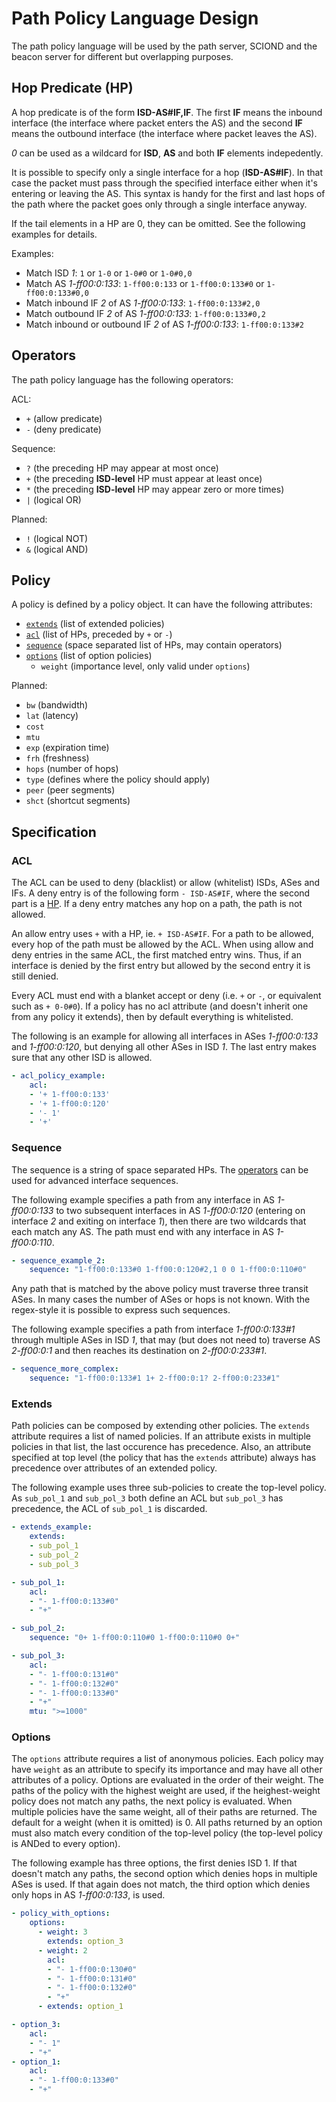 # Path Policy Language Design

The path policy language will be used by the path server, SCIOND and the beacon server for different
but overlapping purposes.

## Hop Predicate (HP)

A hop predicate is of the form **ISD-AS#IF,IF**. The first **IF** means the inbound interface
(the interface where packet enters the AS) and the second **IF** means the outbound interface
(the interface where packet leaves the AS).

_0_ can be used as a wildcard for **ISD**, **AS** and both **IF** elements indepedently.

It is possible to specify only a single interface for a hop (**ISD-AS#IF**). In that case the packet
must pass through the specified interface either when it's entering or leaving the AS. This syntax
is handy for the first and last hops of the path where the packet goes only through a single
interface anyway.

If the tail elements in a HP are 0, they can be omitted. See the following examples for details.

Examples:

- Match ISD _1_: `1` or `1-0` or `1-0#0` or `1-0#0,0`
- Match AS _1-ff00:0:133_: `1-ff00:0:133` or `1-ff00:0:133#0` or `1-ff00:0:133#0,0`
- Match inbound IF _2_ of AS _1-ff00:0:133_: `1-ff00:0:133#2,0`
- Match outbound IF _2_ of AS _1-ff00:0:133_: `1-ff00:0:133#0,2`
- Match inbound or outbound IF _2_ of AS _1-ff00:0:133_: `1-ff00:0:133#2`

## Operators

The path policy language has the following operators:

ACL:

- `+` (allow predicate)
- `-` (deny predicate)

Sequence:

- `?` (the preceding HP may appear at most once)
- `+` (the preceding **ISD-level** HP must appear at least once)
- `*` (the preceding **ISD-level** HP may appear zero or more times)
- `|` (logical OR)

Planned:

- `!` (logical NOT)
- `&` (logical AND)

## Policy

A policy is defined by a policy object. It can have the following attributes:

- [`extends`](#Extends) (list of extended policies)
- [`acl`](#ACL) (list of HPs, preceded by `+` or `-`)
- [`sequence`](#Sequence) (space separated list of HPs, may contain operators)
- [`options`](#Options) (list of option policies)
  - `weight` (importance level, only valid under `options`)

Planned:

- `bw` (bandwidth)
- `lat` (latency)
- `cost`
- `mtu`
- `exp` (expiration time)
- `frh` (freshness)
- `hops` (number of hops)
- `type` (defines where the policy should apply)
- `peer` (peer segments)
- `shct` (shortcut segments)

## Specification

### ACL

The ACL can be used to deny (blacklist) or allow (whitelist) ISDs, ASes and IFs. A deny entry is of
the following form `- ISD-AS#IF`, where the second part is a [HP](#HP). If a deny entry matches any
hop on a path, the path is not allowed.

An allow entry uses `+` with a HP, ie. `+ ISD-AS#IF`. For a path to be allowed, every hop of the
path must be allowed by the ACL. When using allow and deny entries in the same ACL, the first
matched entry wins. Thus, if an interface is denied by the first entry but allowed by the second
entry it is still denied.

Every ACL must end with a blanket accept or deny (i.e. `+` or `-`, or equivalent such as `+ 0-0#0`).
If a policy has no acl attribute (and doesn't inherit one from any policy it extends), then by
default everything is whitelisted.

The following is an example for allowing all interfaces in ASes _1-ff00:0:133_ and _1-ff00:0:120_,
but denying all other ASes in ISD _1_. The last entry makes sure that any other ISD is allowed.

```yaml
- acl_policy_example:
    acl:
    - '+ 1-ff00:0:133'
    - '+ 1-ff00:0:120'
    - '- 1'
    - '+'
```

### Sequence

The sequence is a string of space separated HPs. The [operators](#Operators) can be used for
advanced interface sequences.

The following example specifies a path from any interface in AS _1-ff00:0:133_ to two subsequent
interfaces in AS _1-ff00:0:120_ (entering on interface _2_ and exiting on interface _1_), then there
are two wildcards that each match any AS. The path must end with any interface in AS _1-ff00:0:110_.

```yaml
- sequence_example_2:
    sequence: "1-ff00:0:133#0 1-ff00:0:120#2,1 0 0 1-ff00:0:110#0"
```

Any path that is matched by the above policy must traverse three transit ASes. In many cases the
number of ASes or hops is not known. With the regex-style it is possible to express such sequences.

The following example specifies a path from interface _1-ff00:0:133#1_ through multiple ASes in ISD
_1_, that may (but does not need to) traverse AS _2-ff00:0:1_ and then reaches its destination on
_2-ff00:0:233#1_.

```yaml
- sequence_more_complex:
    sequence: "1-ff00:0:133#1 1+ 2-ff00:0:1? 2-ff00:0:233#1"
```

### Extends

Path policies can be composed by extending other policies. The `extends` attribute requires a list
of named policies. If an attribute exists in multiple policies in that list, the last occurence has
precedence. Also, an attribute specified at top level (the policy that has the `extends` attribute)
always has precedence over attributes of an extended policy.

The following example uses three sub-policies to create the top-level policy. As `sub_pol_1` and
`sub_pol_3` both define an ACL but `sub_pol_3` has precedence, the ACL of `sub_pol_1` is discarded.

```yaml
- extends_example:
    extends:
    - sub_pol_1
    - sub_pol_2
    - sub_pol_3

- sub_pol_1:
    acl:
    - "- 1-ff00:0:133#0"
    - "+"

- sub_pol_2:
    sequence: "0+ 1-ff00:0:110#0 1-ff00:0:110#0 0+"

- sub_pol_3:
    acl:
    - "- 1-ff00:0:131#0"
    - "- 1-ff00:0:132#0"
    - "- 1-ff00:0:133#0"
    - "+"
    mtu: ">=1000"
```

### Options

The `options` attribute requires a list of anonymous policies. Each policy may have `weight` as an
attribute to specify its importance and may have all other attributes of a policy. Options are
evaluated in the order of their weight. The paths of the policy with the highest weight are used, if
the heighest-weight policy does not match any paths, the next policy is evaluated. When multiple
policies have the same weight, all of their paths are returned. The default for a weight (when it is
omitted) is 0. All paths returned by an option must also match every condition of the top-level
policy (the top-level policy is ANDed to every option).

The following example has three options, the first denies ISD 1. If that doesn't match any paths,
the second option which denies hops in multiple ASes is used. If that again does not match, the
third option which denies only hops in AS _1-ff00:0:133_, is used.

```yaml
- policy_with_options:
    options:
      - weight: 3
        extends: option_3
      - weight: 2
        acl:
        - "- 1-ff00:0:130#0"
        - "- 1-ff00:0:131#0"
        - "- 1-ff00:0:132#0"
        - "+"
      - extends: option_1

- option_3:
    acl:
    - "- 1"
    - "+"
- option_1:
    acl:
    - "- 1-ff00:0:133#0"
    - "+"
```
